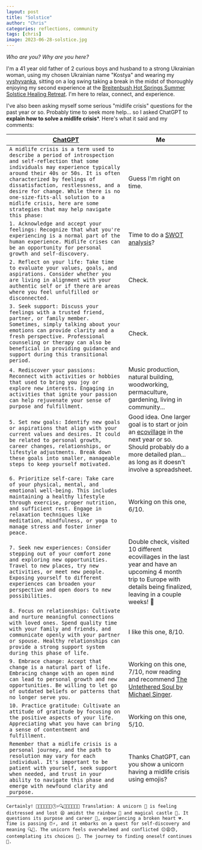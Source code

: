 ```yaml
---
layout: post
title: "Solstice"
author: "Chris"
categories: reflections, community
tags: [chris]
image: 2023-06-28-solstice.jpg
---
```




*Who are you?*
*Why are you here?*

I'm a 41 year old father of 2 curious boys and husband to a strong Ukrainian woman, using my chosen Ukrainian name "Kostya" and wearing my [vyshyvanka](https://en.wikipedia.org/wiki/Vyshyvanka), sitting on a log swing taking a break in the midst of thoroughly enjoying my second experience at the [Breitenbush Hot Springs Summer Solstice Healing Retreat](https://breitenbush.com/sshr). I'm here to relax, connect, and experience.

I've also been asking myself some serious "midlife crisis" questions for the past year or so. Probably time to seek more help... so I asked ChatGPT to **explain how to solve a midlife crisis***. Here's what it said and my comments:

|[ChatGPT](https://chat.openai.com) | Me
--- | --- 
```A midlife crisis is a term used to describe a period of introspection and self-reflection that some individuals may experience typically around their 40s or 50s. It is often characterized by feelings of dissatisfaction, restlessness, and a desire for change. While there is no one-size-fits-all solution to a midlife crisis, here are some strategies that may help navigate this phase: ``` | Guess I'm right on time.
```1. Acknowledge and accept your feelings: Recognize that what you're experiencing is a normal part of the human experience. Midlife crises can be an opportunity for personal growth and self-discovery.``` | Time to do a [SWOT analysis](https://roarforward.com/your-guide-to-a-mid-life-awakening)?
```2. Reflect on your life: Take time to evaluate your values, goals, and aspirations. Consider whether you are living in alignment with your authentic self or if there are areas where you feel unfulfilled or disconnected.``` | Check.
```3. Seek support: Discuss your feelings with a trusted friend, partner, or family member. Sometimes, simply talking about your emotions can provide clarity and a fresh perspective. Professional counseling or therapy can also be beneficial in providing guidance and support during this transitional period.``` | Check.
```4. Rediscover your passions: Reconnect with activities or hobbies that used to bring you joy or explore new interests. Engaging in activities that ignite your passion can help rejuvenate your sense of purpose and fulfillment.``` | Music production, natural building, woodworking, permaculture, gardening, living in community...
```5. Set new goals: Identify new goals or aspirations that align with your current values and desires. It could be related to personal growth, career changes, relationships, or lifestyle adjustments. Break down these goals into smaller, manageable steps to keep yourself motivated.``` | Good idea. One larger goal is to start or join an [ecovillage](https://en.wikipedia.org/wiki/Ecovillage) in the next year or so. Should probably do a more detailed plan... as long as it doesn't involve a spreadsheet.
```6. Prioritize self-care: Take care of your physical, mental, and emotional well-being. This includes maintaining a healthy lifestyle through exercise, proper nutrition, and sufficient rest. Engage in relaxation techniques like meditation, mindfulness, or yoga to manage stress and foster inner peace.``` | Working on this one, 6/10.
```7. Seek new experiences: Consider stepping out of your comfort zone and exploring new opportunities. Travel to new places, try new activities, or meet new people. Exposing yourself to different experiences can broaden your perspective and open doors to new possibilities.``` | Double check, visited 10 different ecovillages in the last year and have an upcoming 4 month trip to Europe with details being finalized, leaving in a couple weeks! 🤪
```8. Focus on relationships: Cultivate and nurture meaningful connections with loved ones. Spend quality time with your family and friends, and communicate openly with your partner or spouse. Healthy relationships can provide a strong support system during this phase of life.``` | I like this one, 8/10.
```9. Embrace change: Accept that change is a natural part of life. Embracing change with an open mind can lead to personal growth and new opportunities. Be willing to let go of outdated beliefs or patterns that no longer serve you.``` | Working on this one, 7/10, now reading and recommend [The Untethered Soul by Michael Singer](https://books.google.com/books/about/The_Untethered_Soul.html).
```10. Practice gratitude: Cultivate an attitude of gratitude by focusing on the positive aspects of your life. Appreciating what you have can bring a sense of contentment and fulfillment.``` | Working on this one, 5/10.
```Remember that a midlife crisis is a personal journey, and the path to resolution may vary for each individual. It's important to be patient with yourself, seek support when needed, and trust in your ability to navigate this phase and emerge with newfound clarity and purpose.``` | Thanks ChatGPT, can you show a unicorn having a midlife crisis using emojis?

```Certainly! 🦄😫🌈🏰💼💔🕒⚡️🔍🌱💔😩😓🤔🦄 Translation: A unicorn 🦄 is feeling distressed and lost 😫 amidst the rainbow 🌈 and magical castle 🏰. It questions its purpose and career 💼, experiencing a broken heart 💔. Time is passing ⏰⚡️, and it embarks on a quest for self-discovery and meaning 🔍🌱. The unicorn feels overwhelmed and conflicted 😔😩😓, contemplating its choices 🤔. The journey to finding oneself continues 🦄.```